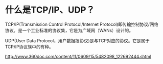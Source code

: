 # 什么是TCP/IP、UDP？

TCP/IP(Transmission Control Protocol/Internet Protocol)即传输控制协议/网络协议，是一个工业标准的协议集，它是为广域网（WANs）设计的。  

UDP(User Data Protocol，用户数据报协议)是与TCP对应的协议。它是属于TCP/IP协议族中的有种。  

http://www.360doc.com/content/11/0609/15/5482098_122692444.shtml

